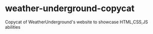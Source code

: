 # weather-underground-copycat
Copycat of WeatherUnderground's website to showcase HTML,CSS,JS abilities
